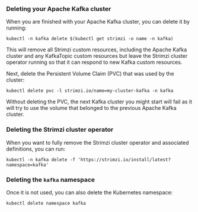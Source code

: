 ### Deleting your Apache Kafka cluster

When you are finished with your Apache Kafka cluster, you can delete it by running:

```shell
kubectl -n kafka delete $(kubectl get strimzi -o name -n kafka)
```

This will remove all Strimzi custom resources, including the Apache Kafka cluster and any KafkaTopic custom resources but leave the Strimzi cluster operator running so that it can respond to new Kafka custom resources.

Next, delete the Persistent Volume Claim (PVC) that was used by the cluster:

```shell
kubectl delete pvc -l strimzi.io/name=my-cluster-kafka -n kafka
```

Without deleting the PVC, the next Kafka cluster you might start will fail as it will try to use the volume that belonged to the previous Apache Kafka cluster.

### Deleting the Strimzi cluster operator

When you want to fully remove the Strimzi cluster operator and associated definitions, you can run:

```shell
kubectl -n kafka delete -f 'https://strimzi.io/install/latest?namespace=kafka'
```

### Deleting the `kafka` namespace

Once it is not used, you can also delete the Kubernetes namespace:

```shell
kubectl delete namespace kafka
```
